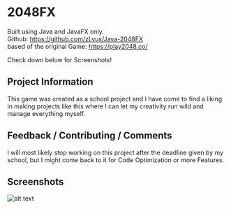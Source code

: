 # 2048FX

Built using Java and JavaFX only. <br>
Github: 
https://github.com/zLyus/Java-2048FX <br>
based of the original Game: 
 https://play2048.co/

Check down below for Screenshots!

## Project Information
This game was created as a school project and I have come to find a liking in making projects like this where I can let my creativity run wild and manage everything myself.
<br>


## Feedback / Contributing / Comments
I will most likely stop working on this project after the deadline given by my school, but I might come back to it for Code Optimization or more Features.

## Screenshots
![alt text](https://github.com/zLyus/Java-2048FX/master/src/main/resources/imgs/Sc1.png)
